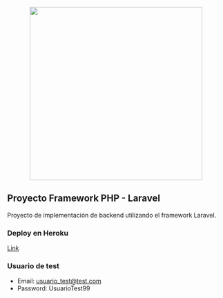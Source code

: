 <p align="center"><a href="https://laravel.com" target="_blank"><img src="https://raw.githubusercontent.com/laravel/art/master/logo-lockup/5%20SVG/2%20CMYK/1%20Full%20Color/laravel-logolockup-cmyk-red.svg" width="400"></a></p>

## Proyecto Framework PHP - Laravel

Proyecto de implementación de backend utilizando el framework Laravel.

### Deploy en Heroku

[Link](http://proyecto-laravel-agusm97.herokuapp.com)

### Usuario de test

-   Email: usuario_test@test.com
-   Password: UsuarioTest99
